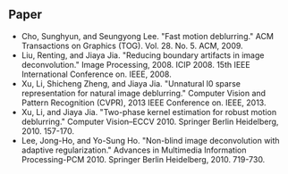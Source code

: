 ## Paper
 - Cho, Sunghyun, and Seungyong Lee. "Fast motion deblurring." ACM Transactions on Graphics (TOG). Vol. 28. No. 5. ACM, 2009.
 - Liu, Renting, and Jiaya Jia. "Reducing boundary artifacts in image deconvolution." Image Processing, 2008. ICIP 2008. 15th IEEE International Conference on. IEEE, 2008.
 - Xu, Li, Shicheng Zheng, and Jiaya Jia. "Unnatural l0 sparse representation for natural image deblurring." Computer Vision and Pattern Recognition (CVPR), 2013 IEEE Conference on. IEEE, 2013.
 - Xu, Li, and Jiaya Jia. "Two-phase kernel estimation for robust motion deblurring." Computer Vision–ECCV 2010. Springer Berlin Heidelberg, 2010. 157-170.
 - Lee, Jong-Ho, and Yo-Sung Ho. "Non-blind image deconvolution with adaptive regularization." Advances in Multimedia Information Processing-PCM 2010. Springer Berlin Heidelberg, 2010. 719-730.